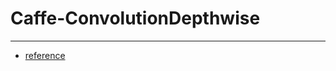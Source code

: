 # Caffe-ConvolutionDepthwise
---
- [reference](https://blog.csdn.net/qq_38451119/article/details/82663649)
